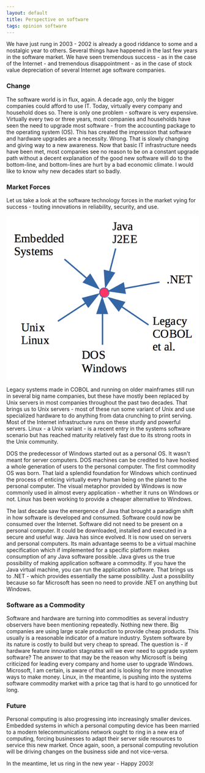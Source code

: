 ```yaml
---
layout: default
title: Perspective on software
tags: opinion software
---
```


We have just rung in 2003 - 2002 is already a good riddance to
some and a nostalgic year to others. Several things have happened in the
last few years in the software market. We have seen tremendous
success - as in the case of the Internet - and tremendous disappointment - as
in the case of stock value depreciation of several Internet age software
companies.

### Change

The software world is in flux, again. A decade ago, only the bigger
companies could afford to use IT. Today, virtually every company and
household does so. There is only one problem - software is very
expensive. Virtually every two or three years, most companies and
households have seen the need to upgrade most software - from the
accounting package to the operating system (OS). This has created the
impression that software and hardware upgrades are a necessity. Wrong.
That is slowly changing and giving way to a new awareness. Now that
basic IT infrastructure needs have been met, most companies see no
reason to be on a constant upgrade path without a decent explanation of
the good new software will do to the bottom-line, and bottom-lines are
hurt by a bad economic climate. I would like to know why new decades
start so badly.

### Market Forces

Let us take a look at the software technology forces in the market vying
for success - touting innovations in reliability, security, and use.

![software technology forces in the market vying for success](/assets/img/software-forces-2003.png)

Legacy systems made in COBOL and running on older mainframes still run
in several big name companies, but these have mostly been replaced by Unix
servers in most companies throughout the past two decades. That brings
us to Unix servers - most of these run some variant of Unix and use
specialized hardware to do anything from data crunching to print
serving. Most of the Internet infrastructure runs on these sturdy and
powerful servers. Linux - a Unix variant - is a recent entry in the systems
software scenario but has reached maturity relatively fast due to
its strong roots in the Unix community.

DOS the predecessor of Windows started out as a personal OS. It wasn't
meant for server computers. DOS machines can be credited to have hooked
a whole generation of users to the personal computer. The first
commodity OS was born. That laid a splendid foundation for Windows which
continued the process of enticing virtually every human being on the
planet to the personal computer. The visual metaphor provided by Windows
is now commonly used in almost every application - whether it runs on
Windows or not. Linux has been working to provide a cheaper alternative
to Windows.

The last decade saw the emergence of Java that brought a
paradigm shift in how software is developed and consumed. Software could now be
consumed over the Internet. Software did not need to be present on a
personal computer. It could be downloaded, installed and executed in a
secure and useful way. Java has since evolved. It is now used on servers
and personal computers. Its main
advantage seems to be a virtual machine specification which if
implemented for a specific platform makes consumption of any Java
software possible. Java gives us the true possibility of making
application software a commodity. If you have the Java virtual machine,
you can run the application software. That brings us to .NET - which
provides essentially the same possibility. Just a possibility because so
far Microsoft has seen no need to provide .NET on anything but Windows.

### Software as a Commodity

Software and hardware are turning into commodities as several industry
observers have been mentioning repeatedly. Nothing new there. Big
companies are using large scale production to provide cheap products.
This usually is a reasonable indicator of a mature industry. System
software by its nature is costly to build but very cheap to spread.
The question is - if hardware feature innovation stagnates will we ever need to
upgrade system software? The answer to that may be the reason why Microsoft is
being criticized for leading every company and home user to upgrade
Windows. Microsoft, I am certain, is aware of that and is looking for more
innovative ways to make money. Linux, in the meantime, is pushing into the
systems software commodity market with a price tag that is hard to go
unnoticed for long.

### Future

Personal computing is also progressing into increasingly smaller
devices. Embedded systems in which a personal computing device has been
married to a modern telecommunications network ought to ring in a new
era of computing, forcing businesses to adapt their server side resources
to service this new market. Once again, soon, a personal computing revolution
will be driving changes on the business side and not vice-versa.

In the meantime, let us ring in the new year - Happy 2003!
